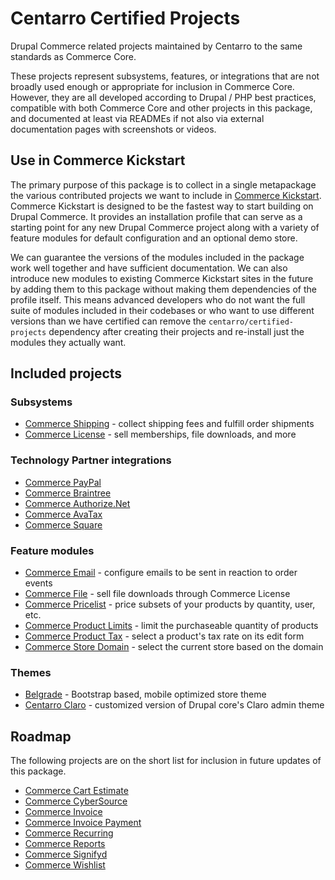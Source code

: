 # Centarro Certified Projects
Drupal Commerce related projects maintained by Centarro to the same standards as Commerce Core.

These projects represent subsystems, features, or integrations that are not broadly used enough or appropriate for inclusion in Commerce Core. However, they are all developed according to Drupal / PHP best practices, compatible with both Commerce Core and other projects in this package, and documented at least via READMEs if not also via external documentation pages with screenshots or videos.

## Use in Commerce Kickstart

The primary purpose of this package is to collect in a single metapackage the various contributed projects we want to include in [Commerce Kickstart](https://www.drupal.org/project/commerce_kickstart). Commerce Kickstart is designed to be the fastest way to start building on Drupal Commerce. It provides an installation profile that can serve as a starting point for any new Drupal Commerce project along with a variety of feature modules for default configuration and an optional demo store.

We can guarantee the versions of the modules included in the package work well together and have sufficient documentation. We can also introduce new modules to existing Commerce Kickstart sites in the future by adding them to this package without making them dependencies of the profile itself. This means advanced developers who do not want the full suite of modules included in their codebases or who want to use different versions than we have certified can remove the `centarro/certified-projects` dependency after creating their projects and re-install just the modules they actually want.

## Included projects

### Subsystems

* [Commerce Shipping](https://www.drupal.org/project/commerce_shipping) - collect shipping fees and fulfill order shipments
* [Commerce License](https://www.drupal.org/project/commerce_license) - sell memberships, file downloads, and more

### Technology Partner integrations

* [Commerce PayPal](https://www.drupal.org/project/commerce_paypal)
* [Commerce Braintree](https://www.drupal.org/project/commerce_braintree)
* [Commerce Authorize.Net](https://www.drupal.org/project/commerce_authnet)
* [Commerce AvaTax](https://www.drupal.org/project/commerce_avatax)
* [Commerce Square](https://www.drupal.org/project/commerce_square)

### Feature modules

* [Commerce Email](https://www.drupal.org/project/commerce_email) - configure emails to be sent in reaction to order events
* [Commerce File](https://www.drupal.org/project/commerce_file) - sell file downloads through Commerce License
* [Commerce Pricelist](https://www.drupal.org/project/commerce_pricelist) - price subsets of your products by quantity, user, etc.
* [Commerce Product Limits](https://www.drupal.org/project/commerce_product_limits) - limit the purchaseable quantity of products
* [Commerce Product Tax](https://www.drupal.org/project/commerce_product_tax) - select a product's tax rate on its edit form
* [Commerce Store Domain](https://www.drupal.org/project/commerce_store_domain) - select the current store based on the domain

### Themes

* [Belgrade](https://www.drupal.org/project/belgrade) - Bootstrap based, mobile optimized store theme
* [Centarro Claro](https://github.com/centarro/centarro_claro) - customized version of Drupal core's Claro admin theme

## Roadmap

The following projects are on the short list for inclusion in future updates of this package.

* [Commerce Cart Estimate](https://www.drupal.org/project/commerce_cart_estimate)
* [Commerce CyberSource](https://www.drupal.org/project/commerce_cybersource)
* [Commerce Invoice](https://www.drupal.org/project/commerce_invoice)
* [Commerce Invoice Payment](https://www.drupal.org/project/commerce_invoice_payment)
* [Commerce Recurring](https://www.drupal.org/project/commerce_recurring)
* [Commerce Reports](https://www.drupal.org/project/commerce_reports)
* [Commerce Signifyd](https://www.drupal.org/project/commerce_signifyd)
* [Commerce Wishlist](https://www.drupal.org/project/commerce_wishlist)

